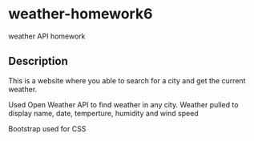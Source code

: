 # weather-homework6
weather API homework

## Description

This is a website where you able to search for a city and get the current weather.

Used Open Weather API to find weather in any city.
Weather pulled to display name, date, temperture, humidity and wind speed

Bootstrap used for CSS